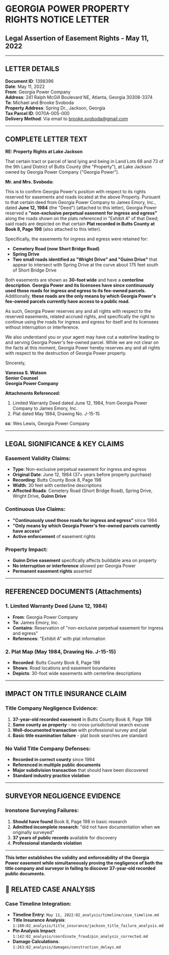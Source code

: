 # GEORGIA POWER PROPERTY RIGHTS NOTICE LETTER
## Legal Assertion of Easement Rights - May 11, 2022

---

## LETTER DETAILS
**Document ID**: 1398396  
**Date**: May 11, 2022  
**From**: Georgia Power Company  
**Address**: 241 Ralph McGill Boulevard NE, Atlanta, Georgia 30308-3374  
**To**: Michael and Brooke Svoboda  
**Property Address**: Spring Dr., Jackson, Georgia  
**Tax Parcel ID**: 0070A-005-000  
**Delivery Method**: Via email to brooke.svoboda@gmail.com  

---

## COMPLETE LETTER TEXT

**RE: Property Rights at Lake Jackson**

That certain tract or parcel of land lying and being in Land Lots 68 and 73 of the 9th Land District of Butts County (the "Property"), at Lake Jackson owned by Georgia Power Company ("Georgia Power").

**Mr. and Mrs. Svoboda:**

This is to confirm Georgia Power's position with respect to its rights reserved for easements and roads located at the above Property. Pursuant to that certain deed from Georgia Power Company to James Emory, Inc., dated **June 12, 1984** (the "Deed") (attached to this letter), Georgia Power reserved a **"non-exclusive perpetual easement for ingress and egress"** along the roads shown on the plats referenced in "Exhibit A" of that Deed; said roads are depicted on that certain **Plat recorded in Butts County at Book 8, Page 198** (also attached to this letter).

Specifically, the easements for ingress and egress were retained for:

- **Cemetery Road (now Short Bridge Road)**
- **Spring Drive**  
- **Two small roads identified as "Wright Drive" and "Guinn Drive"** that appear to intersect with Spring Drive at the curve about 175 feet south of Short Bridge Drive

Both easements are shown as **30-foot wide** and have a **centerline description**. **Georgia Power and its licensees have since continuously used those roads for ingress and egress to its fee-owned parcels.** Additionally, **these roads are the only means by which Georgia Power's fee-owned parcels currently have access to a public road.**

As such, Georgia Power reserves any and all rights with respect to the reserved easements, related accrued rights, and specifically the right to continue using the roads for ingress and egress for itself and its licensees without interruption or interference.

We also understand you or your agent may have cut a waterline leading to and serving Georgia Power's fee-owned parcel. While we are not clear on the facts at this moment, Georgia Power hereby reserves any and all rights with respect to the destruction of Georgia Power property.

Sincerely,

**Vanessa S. Watson**  
**Senior Counsel**  
**Georgia Power Company**

**Attachments Referenced:**
1. Limited Warranty Deed dated June 12, 1984, from Georgia Power Company to James Emory, Inc.
2. Plat dated May 1984, Drawing No. J-15-15

**cc**: Wes Lewis, Georgia Power Company

---

## LEGAL SIGNIFICANCE & KEY CLAIMS

### **Easement Validity Claims**:
- **Type**: Non-exclusive perpetual easement for ingress and egress
- **Original Date**: June 12, 1984 (37+ years before property purchase)
- **Recording**: Butts County Book 8, Page 198
- **Width**: 30 feet with centerline descriptions
- **Affected Roads**: Cemetery Road (Short Bridge Road), Spring Drive, Wright Drive, **Guinn Drive**

### **Continuous Use Claims**:
- **"Continuously used those roads for ingress and egress"** since 1984
- **"Only means by which Georgia Power's fee-owned parcels currently have access"**
- **Active enforcement** of easement rights

### **Property Impact**:
- **Guinn Drive easement** specifically affects buildable area on property
- **No interruption or interference** allowed per Georgia Power
- **Permanent easement rights** asserted

---

## REFERENCED DOCUMENTS (Attachments)

### **1. Limited Warranty Deed (June 12, 1984)**
- **From**: Georgia Power Company  
- **To**: James Emory, Inc.  
- **Contains**: Reservation of "non-exclusive perpetual easement for ingress and egress"  
- **References**: "Exhibit A" with plat information  

### **2. Plat Map (May 1984, Drawing No. J-15-15)**
- **Recorded**: Butts County Book 8, Page 198  
- **Shows**: Road locations and easement boundaries  
- **Depicts**: 30-foot wide easements with centerline descriptions  

---

## IMPACT ON TITLE INSURANCE CLAIM

### **Title Company Negligence Evidence**:
1. **37-year-old recorded easement** in Butts County Book 8, Page 198
2. **Same county as property** - no cross-jurisdictional search excuse
3. **Well-documented transaction** with professional survey and plat
4. **Basic title examination failure** - plat book searches are standard

### **No Valid Title Company Defenses**:
- **Recorded in correct county** since 1984
- **Referenced in multiple public documents**
- **Major subdivision transaction** that should have been discovered
- **Standard industry practice violation**

---

## SURVEYOR NEGLIGENCE EVIDENCE

### **Ironstone Surveying Failures**:
1. **Should have found** Book 8, Page 198 in basic research
2. **Admitted incomplete research**: "did not have documentation when we originally surveyed"
3. **37 years of public records** available for discovery
4. **Professional standards violation**

---

**This letter establishes the validity and enforceability of the Georgia Power easement while simultaneously proving the negligence of both the title company and surveyor in failing to discover 37-year-old recorded public documents.**

## **📂 RELATED CASE ANALYSIS**

### **Case Timeline Integration**:
- **Timeline Entry**: ```May 11, 2022:02_analysis/timeline/case_timeline.md```
- **Title Insurance Analysis**: ```1:180:02_analysis/title_insurance/jackson_title_failure_analysis.md```
- **Pin Analysis Impact**: ```1:142:02_analysis/coordinate_fraud/pin_analysis_corrected.md```
- **Damage Calculations**: ```1:263:02_analysis/damages/construction_delays.md``` 